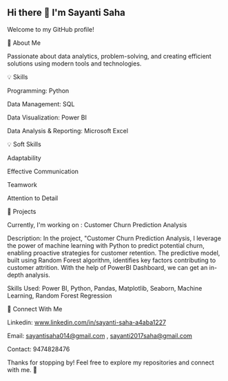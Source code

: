 ## Hi there 👋 I'm Sayanti Saha

Welcome to my GitHub profile! 

🤖 About Me

Passionate about data analytics, problem-solving, and creating efficient solutions using modern tools and technologies.


💡 Skills

Programming: Python

Data Management: SQL

Data Visualization: Power BI

Data Analysis & Reporting: Microsoft Excel

💡 Soft Skills

Adaptability

Effective Communication

Teamwork

Attention to Detail

🔧 Projects

Currently, I'm working on : Customer Churn Prediction Analysis

Description: In the project, "Customer Churn Prediction Analysis, I leverage the power of machine learning with Python to predict potential churn, enabling proactive strategies for customer retention. The predictive model, built using Random Forest algorithm, identifies key factors contributing to customer attrition. With the help of PowerBI Dashboard, we can get an in-depth analysis.

Skills Used: Power BI, Python, Pandas, Matplotlib, Seaborn, Machine Learning, Random Forest Regression

🔗 Connect With Me

Linkedin: www.linkedin.com/in/sayanti-saha-a4aba1227

Email: sayantisaha014@gmail.com , sayanti2017saha@gmail.com

Contact: 9474828476

Thanks for stopping by! Feel free to explore my repositories and connect with me. 🚀
